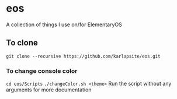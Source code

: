 # eos
A collection of things I use on/for ElementaryOS
## To clone
`git clone --recursive https://github.com/karlapsite/eos.git`
### To change console color
`cd eos/Scripts`
`./changeColor.sh <theme>`
Run the script without any arguments for more documentation


